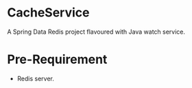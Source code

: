 CacheService
============

A Spring Data Redis project flavoured with Java watch service.

Pre-Requirement
===============
- Redis server.

